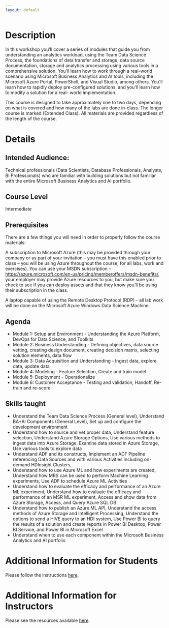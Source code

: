 ```yaml
---
layout: default
---
```


# Description

In this workshop you’ll cover a series of modules that guide you 
from understanding an analytics workload, using the Team Data 
Science Process, the 
foundations of data transfer and storage, data source 
documentation, storage and analytics processing using various 
tools in a comprehensive solution. You’ll learn how to work 
through a real-world scenario using Microsoft Business Analytics and AI
tools, including the Microsoft Azure Portal, PowerShell, and Visual 
Studio, among others. You'll learn how to rapidly deploy pre-configured 
solutions, and you'll learn how to modify a solution for a real-
world implementation.

This course is designed to take approximately one to two days, 
depending on what is covered and how many of the labs are done 
in-class. The longer course is marked (Extended Class). All 
materials are provided regardless of the length of the course. 


# Details

## Intended Audience:

Technical professionals (Data Scientists, Database Professionals, Analysts, BI Professionals) who are familiar with building solutions but not familiar with the entire Microsoft Business Analytics and AI portfolio. 

## Course Level

Intermediate

## Prerequisites

There are a few things you will need in order to properly follow the course materials:

A subscription to Microsoft Azure (this may be provided through your company or as part of your invitation – you must have this enabled prior to class – you will be using Azure throughout the course, for all labs, work and exercises). You can use your MSDN subscription – https://azure.microsoft.com/en-us/pricing/memberoffers/msdn-benefits/, your employer may provide Azure resources to you, but make sure you check to see if you can deploy assets and that they know you’ll be using their subscription in the class. 

A laptop capable of using the Remote Desktop Protocol (RDP) - all lab work will be done on the Microsoft Azure Windows Data Science Machine.

## Agenda

- Module 1: Setup and Environment - Understanding the Azure Platform, DevOps for Data Science, and Toolkits
- Module 2: Business Understanding - Defining objectives, data source vetting, creating design document, creating decision matrix, selecting solution elements, data flow
- Module 3: Data Acquisition and Understanding - Ingest data, explore data, update data
- Module 4: Modeling - Feature Selection, Create and train model
- Module 5: Deployment - Operationalize
- Module 6: Customer Acceptance - Testing and validation, Handoff, Re-train and re-score


## Skills taught

- Understand the Team Data Science Process (General level), Understand BA+AI Components (General Level), Set up and configure the development environment 
- Understand how to source and vet proper data, Understand feature selection, Understand Azure Storage Options, Use various methods to ingest data into Azure Storage, Examine data stored in Azure Storage, Use various tools to explore data 
- Understand ADF and its constructs, Implement an ADF Pipeline referencing Data Sources and with various Activities including on-demand HDInsight Clusters, 
- Understand how to use Azure ML and how experiments are created, Understand how MRS can be used to perform Machine Learning experiments, Use ADF to schedule Azure ML Activities 
- Understand how to evaluate the efficacy and performance of an Azure ML experiment, Understand how to evaluate the efficacy and performance of an MSR ML experiment, Access and show data from Azure Storage, Access, and Query Azure SQL DB 
- Understand how to publish an Azure ML API, Understand the access methods of Azure Storage and Intelligent Processing, Understand the options to send a HIVE query to an HDI system, Use Power BI to query the results of a solution and create reports in Power BI Desktop, Power BI Service, and Power BI in Microsoft Excel 
- Understand when to use each component within the Microsoft Business Analytics and AI portfolio

# Additional Information for Students

Please follow the instructions [here](Students/student_resources).

# Additional Information for Instructors

Please see the resources available [here](Instructor/instructor_instructions).


